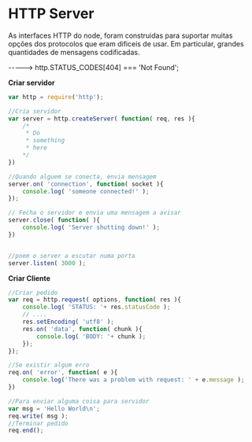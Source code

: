 # HTTP Server

As interfaces HTTP do node, foram construidas para suportar muitas opções dos
 protocolos que eram dificeis de usar. Em particular, grandes quantidades de
 mensagens codificadas.

-----> http.STATUS_CODES[404] === 'Not Found';

**Criar servidor**

```js
var http = require('http');

//Cria servidor
var server = http.createServer( function( req, res ){
    /*
     * Do
     * something
     * here
    */
})

//Quando alguem se conecta, envia mensagem
server.on( 'connection', function( socket ){
    console.log( 'someone connected!' );
});

// Fecha o servidor e envia uma mensagem a avisar
server.close( function( ){
    console.log( 'Server shutting down!' );
})


//poem o server a escutar numa porta
server.listen( 3000 );
```


**Criar Cliente**
```js
//Criar pedido
var req = http.request( options, function( res ){
    console.log( 'STATUS: '+ res.statusCode );
    // ....
    res.setEncoding( 'utf8' );
    res.on( 'data', function( chunk ){
        console.log( 'BODY: '+ chunk );
    });
});

//Se existir algum erro
req.on( 'error', function( e ){
    console.log('There was a problem with request: ' + e.message );
})

//Para enviar alguma coisa para servidor
var msg = 'Hello World\n';
req.write( msg );
//Terminar pedido
req.end();

```
